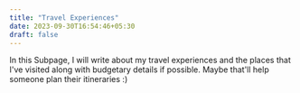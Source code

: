 ```yaml
---
title: "Travel Experiences"
date: 2023-09-30T16:54:46+05:30
draft: false
---
```


In this Subpage, I will write about my travel experiences and the places that I've visited along with budgetary details if possible. Maybe that'll help someone plan their itineraries :)
